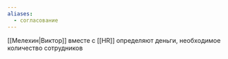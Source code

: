 ```yaml
---
aliases:
  - согласование
---
```

[[Мелехин|Виктор]] вместе с [[HR]] определяют деньги, необходимое количество сотрудников
